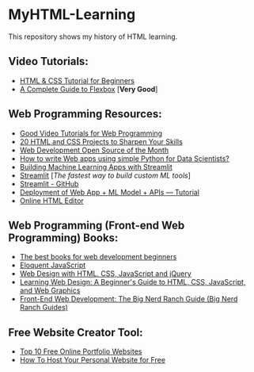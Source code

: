 # MyHTML-Learning
This repository shows my history of HTML learning.

## Video Tutorials:
- [HTML & CSS Tutorial for Beginners](https://www.youtube.com/playlist?list=PLC3y8-rFHvwiLG5IsOAxDkacPGPVYZlOT)
- [A Complete Guide to Flexbox](https://css-tricks.com/snippets/css/a-guide-to-flexbox/) [**Very Good**]

## Web Programming Resources:
- [Good Video Tutorials for Web Programming](https://www.youtube.com/channel/UC80PWRj_ZU8Zu0HSMNVwKWw/playlists) 
- [20 HTML and CSS Projects to Sharpen Your Skills](https://blog.usejournal.com/20-html-and-css-projects-to-sharpen-your-skills-c124c2377206)
- [Web Development Open Source of the Month](https://medium.mybridge.co/web-development-open-source-of-the-month-v-sep-2018-ebcfe6974fd9)
- [How to write Web apps using simple Python for Data Scientists?](https://towardsdatascience.com/how-to-write-web-apps-using-simple-python-for-data-scientists-a227a1a01582)  
- [Building Machine Learning Apps with Streamlit](https://towardsdatascience.com/building-machine-learning-apps-with-streamlit-667cef3ff509)  
- [Streamlit](https://streamlit.io/) [_The fastest way to build custom ML tools_]  
- [Streamlit - GitHub](https://github.com/streamlit/streamlit)  
- [Deployment of Web App + ML Model + APIs — Tutorial](https://towardsdatascience.com/simple-deployment-of-web-app-ml-model-apis-tutorial-2ece8e66d98c)  
- [Online HTML Editor](https://html-online.com/editor/)  

## Web Programming (Front-end Web Programming) Books:
- [The best books for web development beginners](https://coder-coder.com/best-web-development-books/)  
- [Eloquent JavaScript](https://eloquentjavascript.net/)  
- [Web Design with HTML, CSS, JavaScript and jQuery](https://www.amazon.com/Web-Design-HTML-JavaScript-jQuery/dp/1118907442)  
- [Learning Web Design: A Beginner's Guide to HTML, CSS, JavaScript, and Web Graphics](https://www.amazon.com/Learning-Web-Design-Beginners-JavaScript/dp/1449319270)  
- [Front-End Web Development: The Big Nerd Ranch Guide (Big Nerd Ranch Guides)](https://www.amazon.com/Front-End-Web-Development-Ranch-Guides/dp/0134433947)  

## Free Website Creator Tool:
- [Top 10 Free Online Portfolio Websites](https://medium.com/@tristaljing/top-10-free-online-portfolio-websites-to-create-perfect-ux-ui-design-portfolios-7d99888ab9)  
- [How To Host Your Personal Website for Free](https://medium.com/better-programming/how-to-host-your-personal-website-for-free-3101c4ab2e49)  

